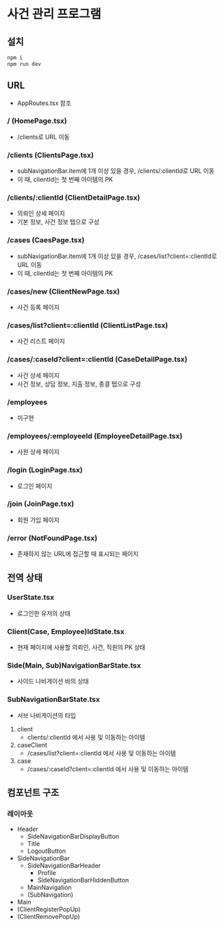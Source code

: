 # 사건 관리 프로그램

## 설치

```bash
npm i
npm run dev
```

## URL

- AppRoutes.tsx 참조

### / (HomePage.tsx)

- /clients로 URL 이동

### /clients (ClientsPage.tsx)

- subNavigationBar.item에 1개 이상 있을 경우, /clients/:clientId로 URL 이동
- 이 때, clientId는 첫 번째 아이템의 PK

### /clients/:clientId (ClientDetailPage.tsx)

- 의뢰인 상세 페이지
- 기본 정보, 사건 정보 탭으로 구성

### /cases (CaesPage.tsx)

- subNavigationBar.item에 1개 이상 있을 경우, /cases/list?client=:clientId로 URL 이동
- 이 때, clientId는 첫 번째 아이템의 PK

### /cases/new (ClientNewPage.tsx)

- 사건 등록 페이지

### /cases/list?client=:clientId (ClientListPage.tsx)

- 사건 리스트 페이지

### /cases/:caseId?client=:clientId (CaseDetailPage.tsx)

- 사건 상세 페이지
- 사건 정보, 상담 정보, 지출 정보, 종결 탭으로 구성

### /employees

- 미구현

### /employees/:employeeId (EmployeeDetailPage.tsx)

- 사원 상세 페이지

### /login (LoginPage.tsx)

- 로그인 페이지

### /join (JoinPage.tsx)

- 회원 가입 페이지

### /error (NotFoundPage.tsx)

- 존재하지 않는 URL에 접근할 때 표시되는 페이지

## 전역 상태

### UserState.tsx

- 로그인한 유저의 상태

### Client(Case, Employee)IdState.tsx

- 현재 페이지에 사용할 의뢰인, 사건, 직원의 PK 상태

### Side(Main, Sub)NavigationBarState.tsx

- 사이드 나비게이션 바의 상태

### SubNavigationBarState.tsx

- 서브 나비게이션의 타입

1. client
   - clients/:clientId 에서 사용 및 이동하는 아이템
2. caseClient
   - /cases/list?client=:clientId 에서 사용 및 이동하는 아이템
3. case
   - /cases/:caseId?client=:clientId 에서 사용 및 이동하는 아이템

## 컴포넌트 구조

### 레이아웃

- Header
  - SideNavigationBarDisplayButton
  - Title
  - LogoutButton
- SideNavigationBar
  - SideNavigationBarHeader
    - Profile
    - SideNavigationBarHiddenButton
  - MainNavigation
  - (SubNavigation)
- Main
- (ClientRegisterPopUp)
- (ClientRemovePopUp)
